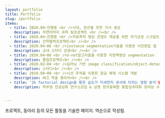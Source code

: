 ```yaml
---
layout: portfolio
title: Portfolio
slug: /portfolio
items:
  - title: 2020.09~진행중 <br />시대, 장르별 추천 가사 생성
    description: 자연어처리 과목 팀프로젝트 <br /><br />
  - title: 2020.04~진행중 <br />치료목적 명상 콘텐츠 제공을 위한 자기긍정 스크립트 생성 기술 개발
    description: 산학협력프로젝트<br /><br />
  - title: 2020.04~06 <br />instance segmentation기술을 이용한 사진편집 앱
    description: 교내 스터디 상생<br /><br />
  - title: 2020.04~06 <br />U-net알고리즘을 이용한 지정맥영상 segmentation
    description: 졸업프로젝트<br /><br />
  - title: 2020.02~04 <br />딥러닝 기반 image classification/object-detection/segmentation
    description: 스터디<br /><br />
  - title: 2019.08~09 <br />시선 추적을 이용한 잠금 해제 시스템 개발
    description: HCI 학술 동아리<br /><br />
  - title: '2k factorial design을 통한 습도가 미세먼지 센서에 미치는 영향 분석'논문 투고
    description: 학부생 전공심화 연구소모임 & 상명 창의융복합 통합성과대회 장려상 수상(2019.12.05)
    
    
---
```


프로젝트, 동아리 등의 모든 활동을 기술한 페이지. 역순으로 작성됨.
<br />
<br />
